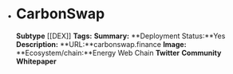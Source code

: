 - # CarbonSwap
  **Subtype** [[DEX]]
  **Tags:** 
  **Summary:**
  **Deployment Status:**Yes
  **Description:**
  **URL:**carbonswap.finance 
  **Image:**
  **Ecosystem/chain:**Energy Web Chain
  **Twitter**
  **Community**
  **Whitepaper**